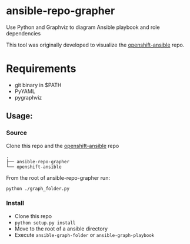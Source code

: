 # ansible-repo-grapher
Use Python and Graphviz to diagram Ansible playbook and role dependencies

This tool was originally developed to visualize the [openshift-ansible] repo.

# Requirements

- git binary in $PATH
- PyYAML
- pygraphviz

## Usage:

### Source
Clone this repo and the [openshift-ansible] repo

    .
    ├── ansible-repo-grapher
    └── openshift-ansible

From the root of ansible-repo-grapher run:

    python ./graph_folder.py

### Install

- Clone this repo
- ``python setup.py install``
- Move to the root of a ansible directory
- Execute ``ansible-graph-folder`` or ``ansible-graph-playbook``


[openshift-ansible]: https://github.com/openshift/openshift-ansible
